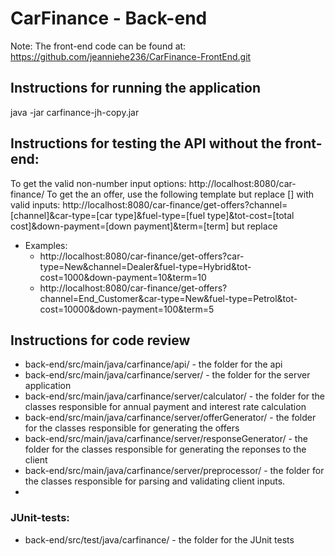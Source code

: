 # CarFinance - Back-end
Note: The front-end code can be found at: https://github.com/jeanniehe236/CarFinance-FrontEnd.git
## Instructions for running the application
java -jar carfinance-jh-copy.jar

## Instructions for testing the API without the front-end: 
To get the valid non-number input options: http://localhost:8080/car-finance/
To get the an offer, use the following template but replace [] with valid inputs: http://localhost:8080/car-finance/get-offers?channel=[channel]&car-type=[car type]&fuel-type=[fuel type]&tot-cost=[total cost]&down-payment=[down payment]&term=[term] but replace 
* Examples:
  * http://localhost:8080/car-finance/get-offers?car-type=New&channel=Dealer&fuel-type=Hybrid&tot-cost=1000&down-payment=10&term=10
  * http://localhost:8080/car-finance/get-offers?channel=End_Customer&car-type=New&fuel-type=Petrol&tot-cost=10000&down-payment=100&term=5

## Instructions for code review
* back-end/src/main/java/carfinance/api/ - the folder for the api
* back-end/src/main/java/carfinance/server/ - the folder for the server application
* back-end/src/main/java/carfinance/server/calculator/ - the folder for the classes responsible for annual payment and interest rate calculation
* back-end/src/main/java/carfinance/server/offerGenerator/ - the folder for the classes responsible for generating the offers
* back-end/src/main/java/carfinance/server/responseGenerator/ - the folder for the classes responsible for generating the reponses to the client
* back-end/src/main/java/carfinance/server/preprocessor/ - the folder for the classes responsible for parsing and validating client inputs.
* 
### JUnit-tests:
* back-end/src/test/java/carfinance/ - the folder for the JUnit tests
